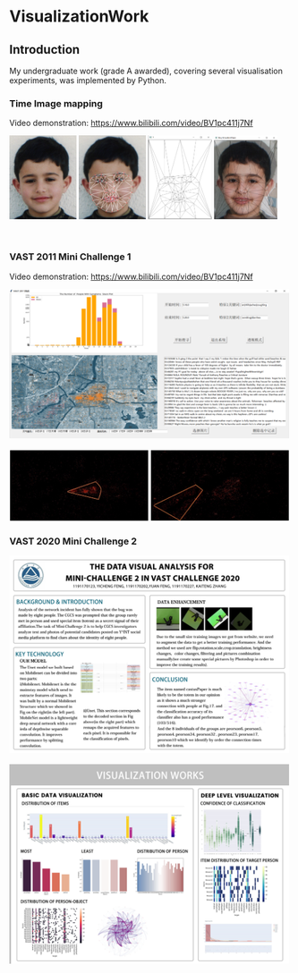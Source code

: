 # VisualizationWork

## Introduction
My undergraduate work (grade A awarded), covering several visualisation experiments, was implemented by Python.



### Time Image mapping

Video demonstration: 
https://www.bilibili.com/video/BV1pc411j7Nf


<img src="https://github.com/fwyc0573/VisualizationWork/blob/main/fig/fig1.jpg" height="150" />  <img src="https://github.com/fwyc0573/VisualizationWork/blob/main/fig/fig2.png" height="150" /> <img src="https://github.com/fwyc0573/VisualizationWork/blob/main/fig/fig3.png" height="150" /> <img src="https://github.com/fwyc0573/VisualizationWork/blob/main/fig/fig4.png" height="150" />

<br/>


### VAST 2011 Mini Challenge 1

Video demonstration: 
https://www.bilibili.com/video/BV1pc411j7Nf

<img src="https://github.com/fwyc0573/VisualizationWork/blob/main/fig/fig5.png" width="500" /><br/>  
<img src="https://github.com/fwyc0573/VisualizationWork/blob/main/fig/fig6.png" width="500" /><br/>  


### VAST 2020 Mini Challenge 2


<img src="https://github.com/fwyc0573/VisualizationWork/blob/main/fig/fig7.png" width="500" /><br/>  
<img src="https://github.com/fwyc0573/VisualizationWork/blob/main/fig/fig8.png" width="500" /><br/>  


 
